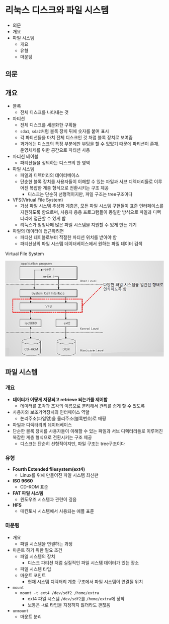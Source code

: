 # 리눅스 디스크와 파일 시스템

- 의문
- 개요
- 파일 시스템
  - 개요
  - 유형
  - 마운팅

## 의문

## 개요

- 블록
  - 전체 디스크를 나타내는 것
- 파티션
  - 전체 디스크를 세분화한 구획들
  - `sda1`, `sda2`처럼 블록 장치 뒤에 숫자를 붙여 표시
  - 각 파티션들을 마치 전체 디스크인 것 처럼 블록 장치로 보여줌
  - 과거에는 디스크의 특정 부분에만 부팅을 할 수 있었기 때문에 파티션이 존재. 운영체제를 위한 공간으로 파티션 사용
- 파티션 테이블
  - 파티션들을 정의하는 디스크의 한 영역
- 파일 시스템
  - 파일과 디렉터리의 데이터베이스
  - 단순한 블록 장치를 사용자들이 이해할 수 있는 파일과 서브 디렉터리들로 이루어진 복잡한 계층 형식으로 전환시키는 구조 제공
    - 디스크는 단순히 선형적이지만, 파일 구조는 tree구조이다
- VFS(Virtual File System)
  - 가상 파일 시스템 추상화 계층은, 모든 파일 시스템 구현들이 표준 인터페이스를 지원하도록 함으로써, 사용자 응용 프로그램들이 동일한 방식으로 파일과 디렉터리에 접근할 수 있게 함
  - 리눅스가 엄청나메 많은 파일 시스템을 지원할 수 있게 만든 계기
- 파일의 데이터에 접근하려면
  - 파티션 테이블로부터 적절한 파티션 위치를 받아야 함
  - 파티션상의 파일 시스템 데이터베이스에서 원하는 파일 데이터 검색

Virtual File System

![](./images/linux/ch4/virtual_file_system1.jpeg)

## 파일 시스템

### 개요

- **데이터가 어떻게 저장되고 retrieve 되는가를 제어함**
  - 데이터를 조각과 조각의 이름으로 분리해서 관리를 쉽게 할 수 있도록
- 사용자와 보조기억장치의 인터페이스 역할
  - 논리주소(파일명)을 물리주소(블록번호)로 매핑
- 파일과 디렉터리의 데이터베이스
- 단순한 블록 장치를 사용자들이 이해할 수 있는 파일과 서브 디렉터리들로 이루어진 복잡한 계층 형식으로 전환시키는 구조 제공
  - 디스크는 단순히 선형적이지만, 파일 구조는 tree구조이다

### 유형

- **Fourth Extended filesystem(ext4)**
  - Linux를 위해 만들어진 파일 시스템 최신판
- **ISO 9660**
  - CD-ROM 표준
- **FAT 파일 시스템**
  - 윈도우즈 시스템과 관련이 깊음
- **HFS**
  - 매킨토시 시스템에서 사용되는 애플 표준

### 마운팅

- 개요
  - 파일 시스템을 연결하는 과정
- 마운트 하기 위한 필요 조건
  - 파일 시스템의 장치
    - 디스크 파티션 처럼 실질적인 파일 시스템 데이터가 있는 장소
  - 파일 시스템 타입
  - 마운트 포인트
    - 현재 시스템 디렉터리 계층 구조에서 파일 시스템이 연결될 위치
- `mount`
  - `mount -t ext4 /dev/sdf2 /home/extra`
    - ext4 파일 시스템 `/dev/sdf2`를 `/home/extra`에 장착
    - 보통은 -t로 타입을 지정하지 않더라도 괜찮음
- `unmount`
  - 마운트 분리
